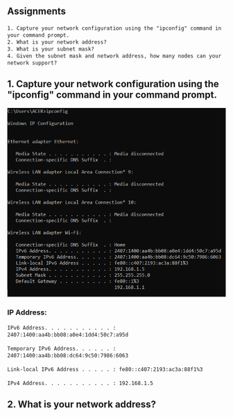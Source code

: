 ## Assignments
    1. Capture your network configuration using the "ipconfig" command in your command prompt.
    2. What is your network address?
    3. What is your subnet mask?
    4. Given the subnet mask and network address, how many nodes can your network support?

## 1. Capture your network configuration using the "ipconfig" command in your command prompt.

<img src="01.PNG">

### IP Address:

    IPv6 Address. . . . . . . . . . . : 2407:1400:aa4b:bb08:a0e4:1dd4:50c7:a95d

    Temporary IPv6 Address. . . . . . : 2407:1400:aa4b:bb08:dc64:9c50:7986:6063

    Link-local IPv6 Address . . . . . : fe80::c407:2193:ac3a:88f1%3

    IPv4 Address. . . . . . . . . . . : 192.168.1.5

## 2. What is your network address?


